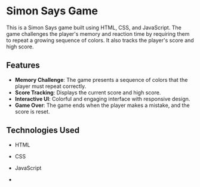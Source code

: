 # Simon Says Game

This is a Simon Says game built using HTML, CSS, and JavaScript. The game challenges the player's memory and reaction time by requiring them to repeat a growing sequence of colors. It also tracks the player's score and high score.

## Features

- **Memory Challenge**: The game presents a sequence of colors that the player must repeat correctly.
- **Score Tracking**: Displays the current score and high score.
- **Interactive UI**: Colorful and engaging interface with responsive design.
- **Game Over**: The game ends when the player makes a mistake, and the score is reset.

## Technologies Used

- HTML
- CSS
- JavaScript

- 
